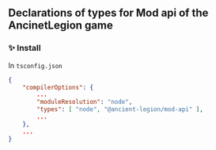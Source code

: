 ## Declarations of types for Mod api of the AncinetLegion game


### ✨ Install 

In `tsconfig.json`  
```json
{
    "compilerOptions": {
        ...
        "moduleResolution": "node",
        "types": [ "node", "@ancient-legion/mod-api" ],
        ...
    },
    ...
}
```
